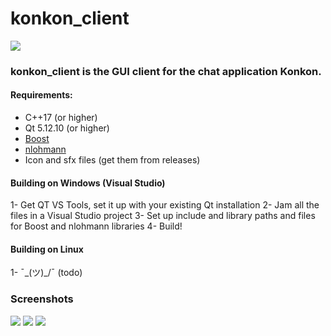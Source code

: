 # konkon_client

<img src="https://i.imgur.com/LauBN2N.png"/>

### konkon_client is the GUI client for the chat application Konkon.

#### Requirements:
* C++17 (or higher)
* Qt 5.12.10 (or higher)
* [Boost](https://www.boost.org/)
* [nlohmann](https://github.com/nlohmann/json)
* Icon and sfx files (get them from releases)

#### Building on Windows (Visual Studio)
1- Get QT VS Tools, set it up with your existing Qt installation
2- Jam all the files in a Visual Studio project
3- Set up include and library paths and files for Boost and nlohmann libraries
4- Build!

#### Building on Linux
1- ¯\_(ツ)_/¯ (todo)

### Screenshots

<img src="https://i.imgur.com/bW21gBN.png">
<img src="https://i.imgur.com/rhJWsG9.png">
<img src="https://i.imgur.com/Z9JAPnO.png">
